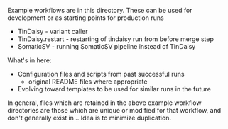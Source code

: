 Example workflows are in this directory.  These can be used for development or as starting points for production runs

* TinDaisy - variant caller
* TinDaisy.restart - restarting of tindaisy run from before merge step
* SomaticSV - running SomaticSV pipeline instead of TinDaisy

What's in here:
* Configuration files and scripts from past successful runs
  * original README files where appropriate
* Evolving toward templates to be used for similar runs in the future

In general, files which are retained in the above example workflow directories are those 
which are unique or modified for that workflow, and don't generally exist in ..
Idea is to minimize duplication.
